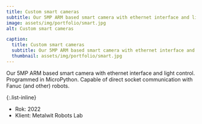 ```yaml
---
title: Custom smart cameras
subtitle: Our 5MP ARM based smart camera with ethernet interface and light control. Programmed in MicroPython. Capable of direct socket communication with Fanuc (and other) robots.
image: assets/img/portfolio/smart.jpg
alt: Custom smart cameras

caption:
  title: Custom smart cameras
  subtitle: Our 5MP ARM based smart camera with ethernet interface and light control. Programmed in MicroPython. Capable of direct socket communication with Fanuc (and other) robots.
  thumbnail: assets/img/portfolio/smart.jpg
---
```

Our 5MP ARM based smart camera with ethernet interface and light control. Programmed in MicroPython. Capable of direct socket communication with Fanuc (and other) robots.

{:.list-inline}
- Rok: 2022
- Klient: Metalwit Robots Lab

